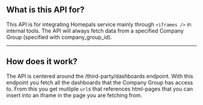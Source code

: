 ## What is this API for?
This API is for integrating Homepals service mainly through `<iframes />` in internal tools.
The API will always fetch data from a specified Company Group (specified with company_group_id).

---

## How does it work?
The API is centered around the /third-party/dashboards endpoint. With this endpoint you fetch all the 
dashboards that the Company Group has access to. From this you get mutliple `url`s that references html-pages
that you can insert into an iframe in the page you are fetching from.
